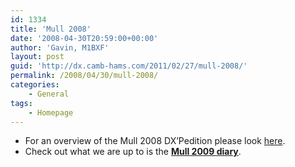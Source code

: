 ```yaml
---
id: 1334
title: 'Mull 2008'
date: '2008-04-30T20:59:00+00:00'
author: 'Gavin, M1BXF'
layout: post
guid: 'http://dx.camb-hams.com/2011/02/27/mull-2008/'
permalink: /2008/04/30/mull-2008/
categories:
    - General
tags:
    - Homepage
---
```


- For an overview of the Mull 2008 DX’Pedition please look [here](http://dx.camb-hams.com/dx-peditions/camb-hams-mull-dx-pedition/).
- Check out what we are up to is the **[Mull 2009 diary](http://dx.camb-hams.com/dx-peditions/camb-hams-mull-dx-pedition/the-mull-diary/)**.